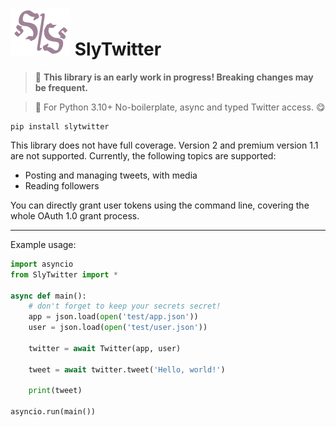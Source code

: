 # ![sly logo](https://raw.githubusercontent.com/dunkyl/SlyMeta/main/sly%20logo.svg) SlyTwitter

> 🚧 **This library is an early work in progress! Breaking changes may be frequent.**

> 🐍 For Python 3.10+
No-boilerplate, async and typed Twitter access. 😋

```shell
pip install slytwitter
```

This library does not have full coverage.
Version 2 and premium version 1.1 are not supported.
Currently, the following topics are supported:

* Posting and managing tweets, with media
* Reading followers

You can directly grant user tokens using the command line, covering the whole OAuth 1.0 grant process.

---

Example usage:

```python
import asyncio
from SlyTwitter import *

async def main():
    # don't forget to keep your secrets secret!
    app = json.load(open('test/app.json'))
    user = json.load(open('test/user.json'))

    twitter = await Twitter(app, user)

    tweet = await twitter.tweet('Hello, world!')

    print(tweet)
    
asyncio.run(main())
```
